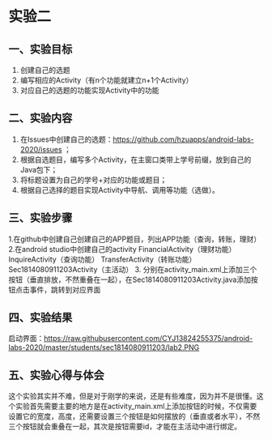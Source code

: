 # 实验二



## 一、实验目标

1. 创建自己的选题
2. 编写相应的Activity（有n个功能就建立n+1个Activity）
3. 对应自己的选题的功能实现Activity中的功能



## 二、实验内容

1. 在Issues中创建自己的选题：https://github.com/hzuapps/android-labs-2020/issues ；
2. 根据自选题目，编写多个Activity，在主窗口类带上学号前缀，放到自己的Java包下；
3. 将标题设置为自己的学号+对应的功能或题目；
4. 根据自己选择的题目实现Activity中导航、调用等功能（选做）。


## 三、实验步骤

1.在github中创建自己创建自己的APP题目，列出APP功能（查询，转账，理财）
2.在android studio中创建自己的activity
FinancialActivity（理财功能）
InquireActivity（查询功能）
TransferActivity（转账功能）
Sec1814080911203Activity（主活动）
3. 分别在activity_main.xml上添加三个按钮（垂直排放，不然重叠在一起），在Sec1814080911203Activity.java添加按钮点击事件，跳转到对应界面


## 四、实验结果
启动界面：https://raw.githubusercontent.com/CYJ13824255375/android-labs-2020/master/students/sec1814080911203/lab2.PNG


## 五、实验心得与体会

这个实验其实并不难，但是对于刚学的来说，还是有些难度，因为并不是很懂。这个实验首先需要主要的地方是在activity_main.xml上添加按钮的时候，不仅需要设置它的宽度，高度，还需要设置三个按钮是如何摆放的（垂直或者水平），不然三个按钮就会重叠在一起，其次是按钮需要id，才能在主活动中进行绑定。           







